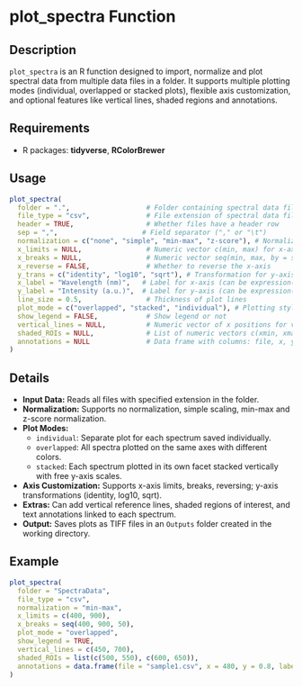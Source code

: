 # plot_spectra Function

## Description  
`plot_spectra` is an R function designed to import, normalize and plot spectral data from multiple data files in a folder. It supports multiple plotting modes (individual, overlapped or stacked plots), flexible axis customization, and optional features like vertical lines, shaded regions and annotations.

## Requirements  
- R packages: **tidyverse**, **RColorBrewer**

## Usage  

```r
plot_spectra(
  folder = ".",                   # Folder containing spectral data files
  file_type = "csv",              # File extension of spectral data files
  header = TRUE,                  # Whether files have a header row
  sep = ",",                     # Field separator ("," or "\t")
  normalization = c("none", "simple", "min-max", "z-score"), # Normalization method for intensities
  x_limits = NULL,                # Numeric vector c(min, max) for x-axis limits
  x_breaks = NULL,                # Numeric vector seq(min, max, by = step) for x-axis tick positions
  x_reverse = FALSE,              # Whether to reverse the x-axis
  y_trans = c("identity", "log10", "sqrt"), # Transformation for y-axis scale ("identity" is default)
  x_label = "Wavelength (nm)",   # Label for x-axis (can be expression())
  y_label = "Intensity (a.u.)",  # Label for y-axis (can be expression())
  line_size = 0.5,                # Thickness of plot lines
  plot_mode = c("overlapped", "stacked", "individual"), # Plotting style
  show_legend = FALSE,            # Show legend or not
  vertical_lines = NULL,          # Numeric vector of x positions for vertical dashed lines
  shaded_ROIs = NULL,             # List of numeric vectors c(xmin, xmax) for shaded regions
  annotations = NULL              # Data frame with columns: file, x, y, label for text annotations
)
```

## Details  
- **Input Data:** Reads all files with specified extension in the folder.  
- **Normalization:** Supports no normalization, simple scaling, min-max and z-score normalization.  
- **Plot Modes:**  
  - `individual`: Separate plot for each spectrum saved individually.
  - `overlapped`: All spectra plotted on the same axes with different colors.  
  - `stacked`: Each spectrum plotted in its own facet stacked vertically with free y-axis scales.    
- **Axis Customization:** Supports x-axis limits, breaks, reversing; y-axis transformations (identity, log10, sqrt).  
- **Extras:** Can add vertical reference lines, shaded regions of interest, and text annotations linked to each spectrum.  
- **Output:** Saves plots as TIFF files in an `Outputs` folder created in the working directory.

## Example  

```r
plot_spectra(
  folder = "SpectraData",
  file_type = "csv",
  normalization = "min-max",
  x_limits = c(400, 900),
  x_breaks = seq(400, 900, 50),
  plot_mode = "overlapped",
  show_legend = TRUE,
  vertical_lines = c(450, 700),
  shaded_ROIs = list(c(500, 550), c(600, 650)),
  annotations = data.frame(file = "sample1.csv", x = 480, y = 0.8, label = "Peak A")
)
```
